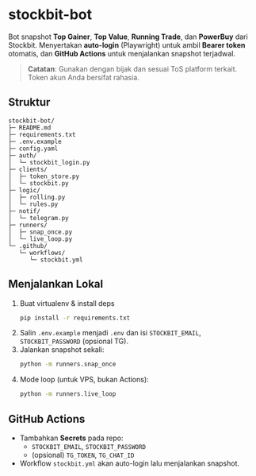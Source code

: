 # stockbit-bot

Bot snapshot **Top Gainer**, **Top Value**, **Running Trade**, dan **PowerBuy** dari Stockbit.
Menyertakan **auto-login** (Playwright) untuk ambil **Bearer token** otomatis, dan **GitHub Actions** untuk menjalankan snapshot terjadwal.

> **Catatan**: Gunakan dengan bijak dan sesuai ToS platform terkait. Token akun Anda bersifat rahasia.

## Struktur
```
stockbit-bot/
├─ README.md
├─ requirements.txt
├─ .env.example
├─ config.yaml
├─ auth/
│  └─ stockbit_login.py
├─ clients/
│  ├─ token_store.py
│  └─ stockbit.py
├─ logic/
│  ├─ rolling.py
│  └─ rules.py
├─ notif/
│  └─ telegram.py
├─ runners/
│  ├─ snap_once.py
│  └─ live_loop.py
└─ .github/
   └─ workflows/
      └─ stockbit.yml
```

## Menjalankan Lokal
1. Buat virtualenv & install deps
   ```bash
   pip install -r requirements.txt
   ```
2. Salin `.env.example` menjadi `.env` dan isi `STOCKBIT_EMAIL`, `STOCKBIT_PASSWORD` (opsional TG).
3. Jalankan snapshot sekali:
   ```bash
   python -m runners.snap_once
   ```
4. Mode loop (untuk VPS, bukan Actions):
   ```bash
   python -m runners.live_loop
   ```

## GitHub Actions
- Tambahkan **Secrets** pada repo:
  - `STOCKBIT_EMAIL`, `STOCKBIT_PASSWORD`
  - (opsional) `TG_TOKEN`, `TG_CHAT_ID`
- Workflow `stockbit.yml` akan auto-login lalu menjalankan snapshot.

